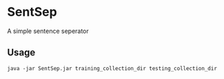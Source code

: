 SentSep
=======
A simple sentence seperator

Usage
-----
    java -jar SentSep.jar training_collection_dir testing_collection_dir

